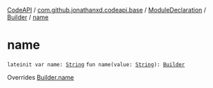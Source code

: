 [CodeAPI](../../../index.md) / [com.github.jonathanxd.codeapi.base](../../index.md) / [ModuleDeclaration](../index.md) / [Builder](index.md) / [name](.)

# name

`lateinit var name: `[`String`](https://kotlinlang.org/api/latest/jvm/stdlib/kotlin/-string/index.html)
`fun name(value: `[`String`](https://kotlinlang.org/api/latest/jvm/stdlib/kotlin/-string/index.html)`): `[`Builder`](index.md)

Overrides [Builder.name](../../-named/-builder/name.md)

